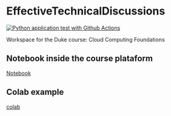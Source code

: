 # EffectiveTechnicalDiscussions
[![Python application test with Github Actions](https://github.com/Santiago-Echeverri-Arteaga/EffectiveTechnicalDiscussions/actions/workflows/main.yml/badge.svg)](https://github.com/Santiago-Echeverri-Arteaga/EffectiveTechnicalDiscussions/actions/workflows/main.yml)

Workspace for the Duke course: Cloud Computing Foundations

## Notebook inside the course plataform 

[Notebook](https://hub.labs.coursera.org:443/connect/shareddqchpnnb?forceRefresh=false)

## Colab example

[colab](https://github.com/Santiago-Echeverri-Arteaga/EffectiveTechnicalDiscussions/blob/09028f2fa9fcf16ff7e3450afd4567fbdea7338a/Practice-Markdown-Colab.ipynb)
